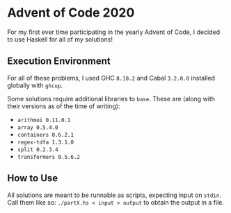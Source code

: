 # Advent of Code 2020

For my first ever time participating in the yearly Advent of Code, I decided to use Haskell for all of my solutions!

## Execution Environment

For all of these problems, I used GHC `8.10.2` and Cabal `3.2.0.0` installed globally with `ghcup`.

Some solutions require additional libraries to `base`. These are (along with their versions as of the time of writing):

* `arithmoi 0.11.0.1`
* `array 0.5.4.0`
* `containers 0.6.2.1`
* `regex-tdfa 1.3.1.0`
* `split 0.2.3.4`
* `transformers 0.5.6.2`

## How to Use

All solutions are meant to be runnable as scripts, expecting input on `stdin`. Call them like so: `./partX.hs < input > output` to obtain the output in a file.
